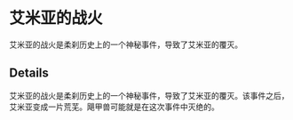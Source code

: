 # 艾米亚的战火
艾米亚的战火是柔刹历史上的一个神秘事件，导致了艾米亚的覆灭。

## Details
艾米亚的战火是柔刹历史上的一个神秘事件，导致了艾米亚的覆灭。该事件之后，艾米亚变成一片荒芜。飓甲兽可能就是在这次事件中灭绝的。
